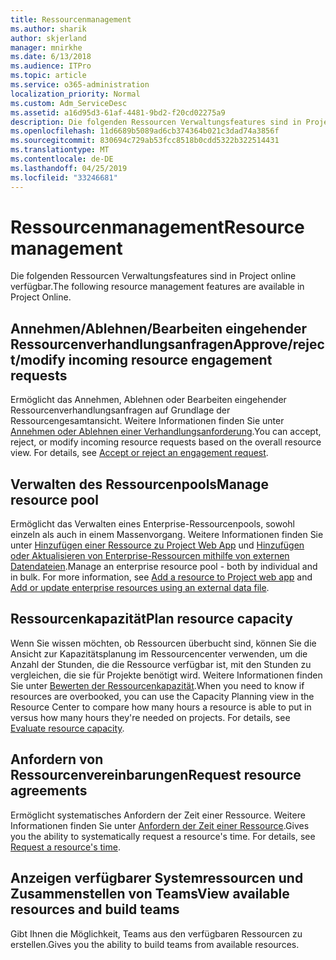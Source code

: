 ```yaml
---
title: Ressourcenmanagement
ms.author: sharik
author: skjerland
manager: mnirkhe
ms.date: 6/13/2018
ms.audience: ITPro
ms.topic: article
ms.service: o365-administration
localization_priority: Normal
ms.custom: Adm_ServiceDesc
ms.assetid: a16d95d3-61af-4481-9bd2-f20cd02275a9
description: Die folgenden Ressourcen Verwaltungsfeatures sind in Project online verfügbar.
ms.openlocfilehash: 11d6689b5089ad6cb374364b021c3dad74a3856f
ms.sourcegitcommit: 830694c729ab53fcc8518b0cdd5322b322514431
ms.translationtype: MT
ms.contentlocale: de-DE
ms.lasthandoff: 04/25/2019
ms.locfileid: "33246681"
---
```

# <a name="resource-management"></a><span data-ttu-id="64bfd-103">Ressourcenmanagement</span><span class="sxs-lookup"><span data-stu-id="64bfd-103">Resource management</span></span>

<span data-ttu-id="64bfd-104">Die folgenden Ressourcen Verwaltungsfeatures sind in Project online verfügbar.</span><span class="sxs-lookup"><span data-stu-id="64bfd-104">The following resource management features are available in Project Online.</span></span>
  
## <a name="approverejectmodify-incoming-resource-engagement-requests"></a><span data-ttu-id="64bfd-105">Annehmen/Ablehnen/Bearbeiten eingehender Ressourcenverhandlungsanfragen</span><span class="sxs-lookup"><span data-stu-id="64bfd-105">Approve/reject/modify incoming resource engagement requests</span></span>
<span data-ttu-id="64bfd-106"><a name="bkmk_ApproveRejectModify"> </a></span><span class="sxs-lookup"><span data-stu-id="64bfd-106"></span></span>

<span data-ttu-id="64bfd-p101">Ermöglicht das Annehmen, Ablehnen oder Bearbeiten eingehender Ressourcenverhandlungsanfragen auf Grundlage der Ressourcengesamtansicht. Weitere Informationen finden Sie unter [Annehmen oder Ablehnen einer Verhandlungsanforderung](http://go.microsoft.com/fwlink/?LinkID=823659&amp;clcid=0x409).</span><span class="sxs-lookup"><span data-stu-id="64bfd-p101">You can accept, reject, or modify incoming resource requests based on the overall resource view. For details, see [Accept or reject an engagement request](http://go.microsoft.com/fwlink/?LinkID=823659&amp;clcid=0x409).</span></span>
  
## <a name="manage-resource-pool"></a><span data-ttu-id="64bfd-109">Verwalten des Ressourcenpools</span><span class="sxs-lookup"><span data-stu-id="64bfd-109">Manage resource pool</span></span>
<span data-ttu-id="64bfd-110"><a name="bkmk_ManageResourcePool"> </a></span><span class="sxs-lookup"><span data-stu-id="64bfd-110"></span></span>

<span data-ttu-id="64bfd-p102">Ermöglicht das Verwalten eines Enterprise-Ressourcenpools, sowohl einzeln als auch in einem Massenvorgang. Weitere Informationen finden Sie unter [Hinzufügen einer Ressource zu Project Web App](http://go.microsoft.com/fwlink/?LinkID=823660&amp;clcid=0x409) und [Hinzufügen oder Aktualisieren von Enterprise-Ressourcen mithilfe von externen Datendateien](http://go.microsoft.com/fwlink/?LinkID=823661&amp;clcid=0x409).</span><span class="sxs-lookup"><span data-stu-id="64bfd-p102">Manage an enterprise resource pool - both by individual and in bulk. For more information, see [Add a resource to Project web app](http://go.microsoft.com/fwlink/?LinkID=823660&amp;clcid=0x409) and [Add or update enterprise resources using an external data file](http://go.microsoft.com/fwlink/?LinkID=823661&amp;clcid=0x409).</span></span>
  
## <a name="plan-resource-capacity"></a><span data-ttu-id="64bfd-113">Ressourcenkapazität</span><span class="sxs-lookup"><span data-stu-id="64bfd-113">Plan resource capacity</span></span>
<span data-ttu-id="64bfd-114"><a name="bkmk_PlanResourceCapacity"> </a></span><span class="sxs-lookup"><span data-stu-id="64bfd-114"></span></span>

<span data-ttu-id="64bfd-p103">Wenn Sie wissen möchten, ob Ressourcen überbucht sind, können Sie die Ansicht zur Kapazitätsplanung im Ressourcencenter verwenden, um die Anzahl der Stunden, die die Ressource verfügbar ist, mit den Stunden zu vergleichen, die sie für Projekte benötigt wird. Weitere Informationen finden Sie unter [Bewerten der Ressourcenkapazität](http://go.microsoft.com/fwlink/?LinkID=823662&amp;clcid=0x409).</span><span class="sxs-lookup"><span data-stu-id="64bfd-p103">When you need to know if resources are overbooked, you can use the Capacity Planning view in the Resource Center to compare how many hours a resource is able to put in versus how many hours they're needed on projects. For details, see [Evaluate resource capacity](http://go.microsoft.com/fwlink/?LinkID=823662&amp;clcid=0x409).</span></span>
  
## <a name="request-resource-agreements"></a><span data-ttu-id="64bfd-117">Anfordern von Ressourcenvereinbarungen</span><span class="sxs-lookup"><span data-stu-id="64bfd-117">Request resource agreements</span></span>
<span data-ttu-id="64bfd-118"><a name="bkmk_RequestResourceAgreements"> </a></span><span class="sxs-lookup"><span data-stu-id="64bfd-118"></span></span>

<span data-ttu-id="64bfd-p104">Ermöglicht systematisches Anfordern der Zeit einer Ressource. Weitere Informationen finden Sie unter [Anfordern der Zeit einer Ressource](http://go.microsoft.com/fwlink/?LinkID=823663&amp;clcid=0x409).</span><span class="sxs-lookup"><span data-stu-id="64bfd-p104">Gives you the ability to systematically request a resource's time. For details, see [Request a resource's time](http://go.microsoft.com/fwlink/?LinkID=823663&amp;clcid=0x409).</span></span>
  
## <a name="view-available-resources-and-build-teams"></a><span data-ttu-id="64bfd-121">Anzeigen verfügbarer Systemressourcen und Zusammenstellen von Teams</span><span class="sxs-lookup"><span data-stu-id="64bfd-121">View available resources and build teams</span></span>
<span data-ttu-id="64bfd-122"><a name="bkmk_ViewAvailableResources"> </a></span><span class="sxs-lookup"><span data-stu-id="64bfd-122"></span></span>

<span data-ttu-id="64bfd-123">Gibt Ihnen die Möglichkeit, Teams aus den verfügbaren Ressourcen zu erstellen.</span><span class="sxs-lookup"><span data-stu-id="64bfd-123">Gives you the ability to build teams from available resources.</span></span>
  

